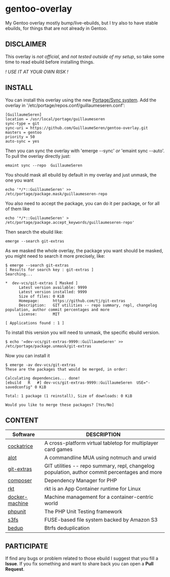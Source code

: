gentoo-overlay
==============

My Gentoo overlay mostly bump/live-ebuilds, but I try also to have stable ebuilds,
for things that are not already in Gentoo.

## DISCLAIMER
This overlay is *not official*, and *not tested outside of my setup*,
so take some time to read ebuild before installing things.

_! USE IT AT YOUR OWN RISK !_

## INSTALL
You can install this overlay using the new [Portage/Sync system](https://wiki.gentoo.org/wiki/Project:Portage/Sync).
Add the overlay in '/etc/portage/repos.conf/guillaumeseren.conf':
```
[GuillaumeSeren]
location = /usr/local/portage/guillaumeseren
sync-type = git
sync-uri = https://github.com/GuillaumeSeren/gentoo-overlay.git
masters = gentoo
priority = 50
auto-sync = yes
```

Then you can sync the overlay with 'emerge --sync' *or* 'emaint sync --auto'.
To pull the overlay directly just:
```
emaint sync --repo  GuillaumeSeren
```

You should mask all ebuild by default in my overlay and just unmask,
the one you want
```
echo '*/*::GuillaumeSeren' >> /etc/portage/package.mask/guillaumeseren-repo
```

You also need to accept the package, you can do it per package, or for all of
them like
```
echo '*/*::GuillaumeSeren' > /etc/portage/package.accept_keywords/guillaumeseren-repo'
```

Then search the ebuild like:
```
emerge --search git-extras
```

As we masked the whole overlay, the package you want should be masked,
you might need to search it more precisely, like:
```
$ emerge --search git-extras
[ Results for search key : git-extras ]
Searching...

*  dev-vcs/git-extras [ Masked ]
      Latest version available: 9999
      Latest version installed: 9999
      Size of files: 0 KiB
      Homepage:      https://github.com/tj/git-extras
      Description:   GIT utilities -- repo summary, repl, changelog population, author commit percentages and more
      License:       MIT

[ Applications found : 1 ]

```

To install this version you will need to unmask, the specific ebuild version.
```
$ echo '=dev-vcs/git-extras-9999::GuillaumeSeren' >>  /etc/portage/package.unmask/git-extras
```

Now you can install it
```
$ emerge -av dev-vcs/git-extras
These are the packages that would be merged, in order:

Calculating dependencies... done!
[ebuild   R   #] dev-vcs/git-extras-9999::GuillaumeSeren  USE="-savedconfig" 0 KiB

Total: 1 package (1 reinstall), Size of downloads: 0 KiB

Would you like to merge these packages? [Yes/No]
```

## CONTENT

Software                          | DESCRIPTION
----------------------------------|------------
[cockatrice][cockatrice]          | A cross-platform virtual tabletop for multiplayer card games
[alot][alot]                      | A commandline MUA using notmuch and urwid
[git-extras][git-extras]          | GIT utilities -- repo summary, repl, changelog population, author commit percentages and more
[composer][composer]              | Dependency Manager for PHP
[rkt][rkt]                        | rkt is an App Container runtime for Linux
[docker-machine][docker-machine]  | Machine management for a container-centric world
[phpunit][phpunit]                | The PHP Unit Testing framework
[s3fs][s3fs-fuse]                 | FUSE-based file system backed by Amazon S3
[bedup][bedup]                    | Btrfs deduplication


## PARTICIPATE
If find any bugs or problem related to those ebuild I suggest that you fill a __Issue__.
If you fix something and want to share back you can open a __Pull Request__.

[cockatrice]: https://github.com/Cockatrice/Cockatrice
[alot]: https://github.com/pazz/alot
[git-extras]: https://github.com/tj/git-extras
[composer]: https://github.com/composer/composer
[rkt]: https://github.com/coreos/rkt
[docker-machine]: https://github.com/docker/machine
[phpunit]: https://github.com/sebastianbergmann/phpunit
[s3fs-fuse]: https://github.com/s3fs-fuse/s3fs-fuse
[bedup]: https://github.com/g2p/bedup
